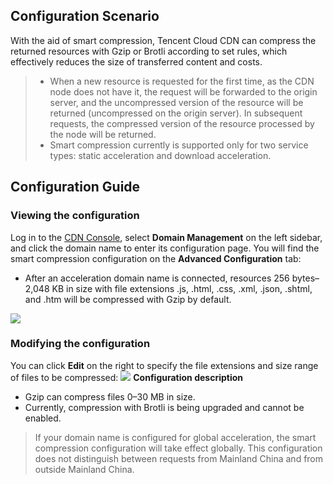 ## Configuration Scenario
With the aid of smart compression, Tencent Cloud CDN can compress the returned resources with Gzip or Brotli according to set rules, which effectively reduces the size of transferred content and costs.

>
> - When a new resource is requested for the first time, as the CDN node does not have it, the request will be forwarded to the origin server, and the uncompressed version of the resource will be returned (uncompressed on the origin server). In subsequent requests, the compressed version of the resource processed by the node will be returned.
> - Smart compression currently is supported only for two service types: static acceleration and download acceleration.

## Configuration Guide
### Viewing the configuration
Log in to the [CDN Console](https://console.cloud.tencent.com/cdn), select **Domain Management** on the left sidebar, and click the domain name to enter its configuration page. You will find the smart compression configuration on the **Advanced Configuration** tab:
- After an acceleration domain name is connected, resources 256 bytes–2,048 KB in size with file extensions .js, .html, .css, .xml, .json, .shtml, and .htm will be compressed with Gzip by default.

![](https://main.qcloudimg.com/raw/db292e0fcc2a0d993b72117756c76b63.png)

### Modifying the configuration
You can click **Edit** on the right to specify the file extensions and size range of files to be compressed:
![](https://main.qcloudimg.com/raw/887c62b7a53f6193f061ffc14b372de2.png)
**Configuration description**

- Gzip can compress files 0–30 MB in size.
- Currently, compression with Brotli is being upgraded and cannot be enabled.

> If your domain name is configured for global acceleration, the smart compression configuration will take effect globally. This configuration does not distinguish between requests from Mainland China and from outside Mainland China.

